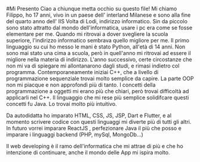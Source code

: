 #Mi Presento
Ciao a chiunque metta occhio su questo file!
Mi chiamo Filippo, ho 17 anni, vivo in un paese dell' interland Milanese e sono alla fine del quarto anno dell' IIS Volta di Lodi, indirizzo informatico.
Sin da piccolo sono stato attratto dal mondo dell'informatica, usare i pc era come se fosse elementare per me.
Quando mi ritrovai a dover svegliere la scuola superiore, l'indirizzo informatico sembrava quello migliore per me.
Il primo linguaggio su cui ho messo le mani è stato Python, all'età di 14 anni. 
Non sono mai stato una cima a scuola, però in quell'anno mi ritrovai ad essere il migliore nella materia di indirizzo.
L'anno successivo, certe circostanze che non mi va di spiegare mi allontanarono dagli studi, e rimasi indietro col programma. 
Contemporaneamente iniziai C++, che a livello di programmazione sequenziale trovai molto semplice da capire. La parte OOP non mi piacque e non approfondì più di tanto. 
I concetti della programmazione a oggetti mi erano più che chiari, però trovai difficoltà ad applicarli nel C++. 
Il linguaggio che mi rese più semplice solidifcare questi concetti fu Java. Lo trovai molto più intuitivo. 

Da autodidatta ho imparato HTML, CSS, JS, JSP, Dart e Flutter, e al momento scrivere codice con questi linguaggi mi diverte più di tutti gli altri. 
In futuro vorrei imparare ReactJS , perfezionare Java il più che posso e imparare i linguaggi backend (PHP, mySql, MongoDb...)

Il web developing è il ramo dell'informatica che mi attrae di più e che ho intenzione di continuare,  anche il mondo delle App mi ispira molto.
